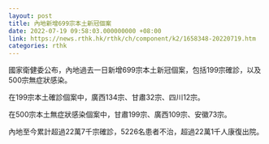 ```yaml
---
layout: post
title: 內地新增699宗本土新冠個案
date: 2022-07-19 09:58:03.000000000 +08:00
link: https://news.rthk.hk/rthk/ch/component/k2/1658348-20220719.htm
categories: rthk
---
```


國家衛健委公布，內地過去一日新增699宗本土新冠個案，包括199宗確診，以及500宗無症狀感染。

在199宗本土確診個案中，廣西134宗、甘肅32宗、四川12宗。

在500宗本土無症狀感染個案中，甘肅199宗、廣西109宗、安徽73宗。

內地至今累計超過22萬7千宗確診，5226名患者不治，超過22萬1千人康復出院。
